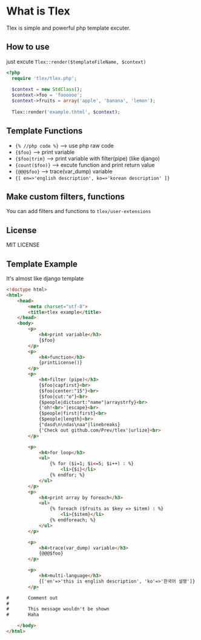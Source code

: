# What is Tlex
Tlex is simple and powerful php template excuter.


## How to use
just excute `Tlex::render($templateFileName, $context)`

```php
<?php
  require 'tlex/tlex.php';
  
  $context = new StdClass();
  $context->foo = 'foooooo';
  $context->fruits = array('apple', 'banana', 'lemon');
	
  Tlex::render('example.thtml', $context);
```


## Template Functions
+ `{% //php code %}`			--> use php raw code
+ `{$foo}`				--> print variable
+ `{$foo|trim}`			  	--> print variable with filter(pipe) (like django)
+ `{count($foo)}`		  	--> excute function and print return value
+ `{@@@$foo}`			    	--> trace(var_dump) variable
+ `{[ en=>'english description', ko=>'korean description' ]}`


## Make custom filters, functions
You can add filters and functions to `tlex/user-extensions`


## License
MIT LICENSE


## Template Example
It's almost like django template

```html
<!doctype html>
<html>
	<head>
		<meta charset="utf-8">
		<title>tlex example</title>
	</head>
	<body>
		<p>
			<h4>print variable</h3>
			{$foo}
		</p>
		<p>
			<h4>function</h3>
			{printLicense()}
		</p>
		<p>
			<h4>filter (pipe)</h3>
			{$foo|capfirst}<br>
			{$foo|center:"15"}<br>
			{$foo|cut:"o"}<br>
			{$people|dictsort:"name"|arraystrfy}<br>
			{'oh!<br>'|escape}<br>
			{$people|first|first}<br>
			{$people|length}<br>
			{"dasd\n\ndas\naa"|linebreaks}
			{'Check out github.com/Prev/tlex'|urlize}<br>
		</p>

		<p>
			<h4>for loop</h3>
			<ul>
				{% for ($i=1; $i<=5; $i++) : %}
					<li>{$i}</li>
				{% endfor; %}
			</ul>
		</p>
		<p>
			<h4>print array by foreach</h3>
			<ul>
				{% foreach ($fruits as $key => $item) : %}
					<li>{$item}</li>
				{% endforeach; %}
			</ul>
		</p>

		<p>
			<h4>trace(var_dump) variable</h3>
			{@@@$foo}
		</p>

		<p>
			<h4>multi-language</h3>
			{['en'=>'this is english description', 'ko'=>'한국어 설명']}
		</p>

#		Comment out
#
#		This message wouldn't be shown
#		Haha

	</body>
</html>

```


